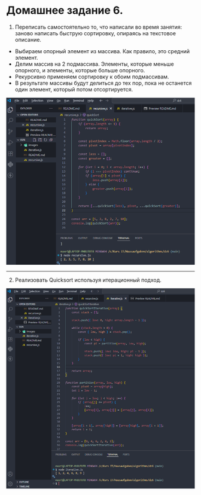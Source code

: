 # Домашнее задание 6.

1. Переписать самостоятельно то, что написали во время занятия: заново написать быструю сортировку, опираясь на текстовое описание.

- Выбираем опорный элемент из массива. Как правило, это средний элемент.
- Делим массив на 2 подмассива. Элементы, которые меньше опорного, и элементы, которые больше   опорного.
- Рекурсивно применяем сортировку к обоим подмассивам.
- В результате массивы будут делиться до тех пор, пока не останется один элемент, который потом отсортируется. 

![скриншот](./images/img01.png)

---

2.  Реализовать Quicksort используя итерационный подход.

![скриншот](./images/img02.png)
